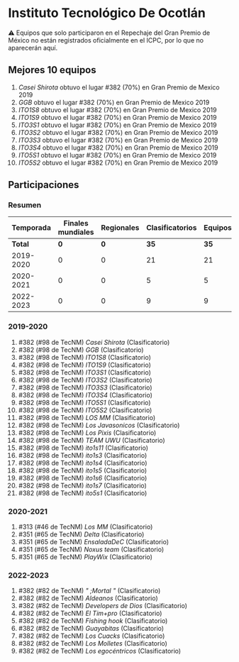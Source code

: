 # Instituto Tecnológico De Ocotlán

:warning: Equipos que solo participaron en el Repechaje del Gran Premio de México no están registrados oficialmente en el ICPC, por lo que no aparecerán aquí.

## Mejores 10 equipos

1. _Casei Shirota_ obtuvo el lugar #382 (70%) en Gran Premio de Mexico 2019
1. _GGB_ obtuvo el lugar #382 (70%) en Gran Premio de Mexico 2019
1. _ITO1S8_ obtuvo el lugar #382 (70%) en Gran Premio de Mexico 2019
1. _ITO1S9_ obtuvo el lugar #382 (70%) en Gran Premio de Mexico 2019
1. _ITO3S1_ obtuvo el lugar #382 (70%) en Gran Premio de Mexico 2019
1. _ITO3S2_ obtuvo el lugar #382 (70%) en Gran Premio de Mexico 2019
1. _ITO3S3_ obtuvo el lugar #382 (70%) en Gran Premio de Mexico 2019
1. _ITO3S4_ obtuvo el lugar #382 (70%) en Gran Premio de Mexico 2019
1. _ITO5S1_ obtuvo el lugar #382 (70%) en Gran Premio de Mexico 2019
1. _ITO5S2_ obtuvo el lugar #382 (70%) en Gran Premio de Mexico 2019

## Participaciones

### Resumen

| Temporada | Finales mundiales | Regionales | Clasificatorios | Equipos |
| --- | --- | --- | --- | --- |
| **Total** | **0** | **0** | **35** | **35** |
| 2019-2020 | 0 | 0 | 21 | 21 |
| 2020-2021 | 0 | 0 | 5 | 5 |
| 2022-2023 | 0 | 0 | 9 | 9 |

### 2019-2020

1. #382 (#98 de TecNM) _Casei Shirota_ (Clasificatorio)
1. #382 (#98 de TecNM) _GGB_ (Clasificatorio)
1. #382 (#98 de TecNM) _ITO1S8_ (Clasificatorio)
1. #382 (#98 de TecNM) _ITO1S9_ (Clasificatorio)
1. #382 (#98 de TecNM) _ITO3S1_ (Clasificatorio)
1. #382 (#98 de TecNM) _ITO3S2_ (Clasificatorio)
1. #382 (#98 de TecNM) _ITO3S3_ (Clasificatorio)
1. #382 (#98 de TecNM) _ITO3S4_ (Clasificatorio)
1. #382 (#98 de TecNM) _ITO5S1_ (Clasificatorio)
1. #382 (#98 de TecNM) _ITO5S2_ (Clasificatorio)
1. #382 (#98 de TecNM) _LOS MM_ (Clasificatorio)
1. #382 (#98 de TecNM) _Los Javasonicos_ (Clasificatorio)
1. #382 (#98 de TecNM) _Los Pixis_ (Clasificatorio)
1. #382 (#98 de TecNM) _TEAM UWU_ (Clasificatorio)
1. #382 (#98 de TecNM) _ito1s11_ (Clasificatorio)
1. #382 (#98 de TecNM) _ito1s3_ (Clasificatorio)
1. #382 (#98 de TecNM) _ito1s4_ (Clasificatorio)
1. #382 (#98 de TecNM) _ito1s5_ (Clasificatorio)
1. #382 (#98 de TecNM) _ito1s6_ (Clasificatorio)
1. #382 (#98 de TecNM) _ito1s7_ (Clasificatorio)
1. #382 (#98 de TecNM) _ito5s1_ (Clasificatorio)

### 2020-2021

1. #313 (#46 de TecNM) _Los MM_ (Clasificatorio)
1. #351 (#65 de TecNM) _Delta_ (Clasificatorio)
1. #351 (#65 de TecNM) _EnsaladaDeC_ (Clasificatorio)
1. #351 (#65 de TecNM) _Noxus team_ (Clasificatorio)
1. #351 (#65 de TecNM) _PlayWix_ (Clasificatorio)

### 2022-2023

1. #382 (#82 de TecNM) _" ;Mortal "_ (Clasificatorio)
1. #382 (#82 de TecNM) _Aldeanos_ (Clasificatorio)
1. #382 (#82 de TecNM) _Developers de Dios_ (Clasificatorio)
1. #382 (#82 de TecNM) _El Tim+pro_ (Clasificatorio)
1. #382 (#82 de TecNM) _Fishing hook_ (Clasificatorio)
1. #382 (#82 de TecNM) _Guayabitas_ (Clasificatorio)
1. #382 (#82 de TecNM) _Los Cuacks_ (Clasificatorio)
1. #382 (#82 de TecNM) _Los Molletes_ (Clasificatorio)
1. #382 (#82 de TecNM) _Los egocéntricos_ (Clasificatorio)



